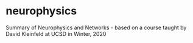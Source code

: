 # neurophysics
Summary of Neurophysics and Networks - based on a course taught by David Kleinfeld at UCSD in Winter, 2020
